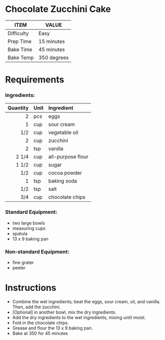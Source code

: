 

# Chocolate Zucchini Cake

| ITEM | VALUE |
| ---- | ----- |
| Difficulty | Easy        |
| Prep Time  | 15 minutes  |
| Bake Time  | 45 minutes  |
| Bake Temp  | 350 degrees |

# Requirements
### Ingredients:

| Quantity | Unit | Ingredient |
| ----: | :--- | :------------------------------ |
|   2   | pcs  | eggs                            |
|   1   | cup  | sour cream                      |
| 1/2   | cup  | vegetable oil                   |
|   2   | cup  | zucchini                        |
|   2   | tsp  | vanilla                         |
| 2 1/4 | cup  | all-purpose flour               |
| 1 1/2 | cup  | sugar                           |
|   1/2 | cup  | cocoa powder                    |
|   1   | tsp  | baking soda                     |
|   1/2 | tsp  | salt                            |
|   3/4 | cup  | chocolate chips                 |

### Standard Equipment:
 - two large bowls
 - measuring cups
 - spatula
 - 13 x 9 baking pan

### Non-standard Equipment:
 - fine grater
 - peeler


# Instructions
 - Combine the wet ingredients; beat the eggs, sour cream, oil, and vanilla. Then, add the zucchini.
 - [Optional] in another bowl, mix the dry ingredients.
 - Add the dry ingredients to the wet ingredients, mixing until moist.
 - Fold in the chocolate chips.
 - Grease and flour the 13 x 9 baking pan.
 - Bake at 350 for 45 minutes


